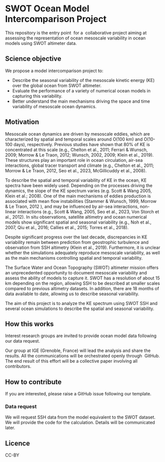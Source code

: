 # SWOT Ocean Model Intercomparison Project
This repository is the entry point  for a  collaborative project aiming at assessing the representation of ocean mesoscale variability in ocean models using SWOT altimeter data.

## Science objective
We propose a model intercomparison project to:
* Describe the seasonal variability of the mesoscale kinetic energy (KE) over the global ocean from SWOT altimeter.
* Evaluate the performance of a variety of numerical ocean models in capturing this variability.
* Better understand the main mechanisms driving the space and time variability of mesoscale ocean dynamics.

## Motivation
Mesoscale ocean dynamics are driven by mesoscale eddies, which are characterized by spatial and temporal scales around O(100 km) and O(10-100 days), respectively. Previous studies have shown that 80% of KE is concentrated at this scale (e.g., Chelton et al., 2011; Ferrari & Wunsch, 2009; Morrow & Le Traon, 2012; Wunsch, 2002, 2009; Klein et al., 2019). These structures play an important role in ocean circulation, air-sea interactions, global tracer transport and climate (e.g., Chelton et al., 2011; Morrow & Le Traon, 2012, Seo et al., 2023, McGillicuddy et al., 2008).

To describe the spatial and temporal variability of KE in the ocean, KE spectra have been widely used. Depending on the processes driving the dynamics, the slope of the KE spectrum varies (e.g. Scott & Wang 2005, Klein et al.; 2008). One of the main mechanisms of eddies production is associated with mean flow instabilities (Stammer & Wunsch, 1999, Morrow & Le Traon, 2012 ), and may be influenced by air-sea interactions, non-linear interactions (e.g., Scott & Wang, 2005, Seo et al., 2023, Von Storch et al., 2012). In situ observations, satellite altimetry and ocean numerical models show significant spatial and seasonal variability (e.g., Noh et al., 2007, Qiu et al., 2016; Callies et al., 2015; Torres et al., 2018).

Despite significant progress over the last decade, discrepancies in KE variability remain between prediction from geostrophic turbulence and observation from SSH altimetry (Klein et al., 2019). Furthermore, it is unclear whether the simulations adequately reproduce mesoscale variability, as well as the main mechanisms controlling spatial and temporal variability.

The Surface Water and Ocean Topography (SWOT) altimeter mission offers an unprecedented opportunity to document mesoscale variability and assess the ability of models to capture it. SWOT has a resolution of about 15 km depending on the region, allowing SSH to be described at smaller scales compared to previous altimetry datasets. In addition, there are 18 months of data available to date, allowing us to describe seasonal variability.

The aim of this project is to analyze the KE spectrum using SWOT SSH and several ocean simulations to describe the spatial and seasonal variability.

## How this works
Interest research groups are invited to provide ocean model data following our data request.  

Our group at IGE (Grenoble, France) will lead the analysis and share the results. All the communications will be orchestrated openly through  GitHub. The end result of this effort will be a collective paper involving all contributors.

## How to contribute 
If you are interested, please  raise a GitHub issue following our template.

### Data request
We will request SSH data from the model equivalent to the SWOT dataset. We will provide the code for the calculation. Details will be communicated later.

## Licence
CC-BY
